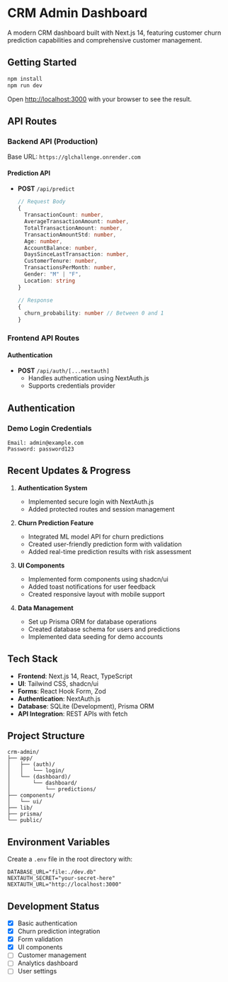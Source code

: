 # CRM Admin Dashboard

A modern CRM dashboard built with Next.js 14, featuring customer churn prediction capabilities and comprehensive customer management.

## Getting Started

```bash
npm install
npm run dev
```

Open [http://localhost:3000](http://localhost:3000) with your browser to see the result.

## API Routes

### Backend API (Production)

Base URL: `https://glchallenge.onrender.com`

#### Prediction API
- **POST** `/api/predict`
  ```typescript
  // Request Body
  {
    TransactionCount: number,
    AverageTransactionAmount: number,
    TotalTransactionAmount: number,
    TransactionAmountStd: number,
    Age: number,
    AccountBalance: number,
    DaysSinceLastTransaction: number,
    CustomerTenure: number,
    TransactionsPerMonth: number,
    Gender: "M" | "F",
    Location: string
  }
  
  // Response
  {
    churn_probability: number // Between 0 and 1
  }
  ```

### Frontend API Routes

#### Authentication
- **POST** `/api/auth/[...nextauth]`
  - Handles authentication using NextAuth.js
  - Supports credentials provider

## Authentication

### Demo Login Credentials
```
Email: admin@example.com
Password: password123
```

## Recent Updates & Progress

1. **Authentication System**
   - Implemented secure login with NextAuth.js
   - Added protected routes and session management

2. **Churn Prediction Feature**
   - Integrated ML model API for churn predictions
   - Created user-friendly prediction form with validation
   - Added real-time prediction results with risk assessment

3. **UI Components**
   - Implemented form components using shadcn/ui
   - Added toast notifications for user feedback
   - Created responsive layout with mobile support

4. **Data Management**
   - Set up Prisma ORM for database operations
   - Created database schema for users and predictions
   - Implemented data seeding for demo accounts

## Tech Stack

- **Frontend**: Next.js 14, React, TypeScript
- **UI**: Tailwind CSS, shadcn/ui
- **Forms**: React Hook Form, Zod
- **Authentication**: NextAuth.js
- **Database**: SQLite (Development), Prisma ORM
- **API Integration**: REST APIs with fetch

## Project Structure

```
crm-admin/
├── app/
│   ├── (auth)/
│   │   └── login/
│   └── (dashboard)/
│       └── dashboard/
│           └── predictions/
├── components/
│   └── ui/
├── lib/
├── prisma/
└── public/
```

## Environment Variables

Create a `.env` file in the root directory with:

```env
DATABASE_URL="file:./dev.db"
NEXTAUTH_SECRET="your-secret-here"
NEXTAUTH_URL="http://localhost:3000"
```

## Development Status

- [x] Basic authentication
- [x] Churn prediction integration
- [x] Form validation
- [x] UI components
- [ ] Customer management
- [ ] Analytics dashboard
- [ ] User settings
